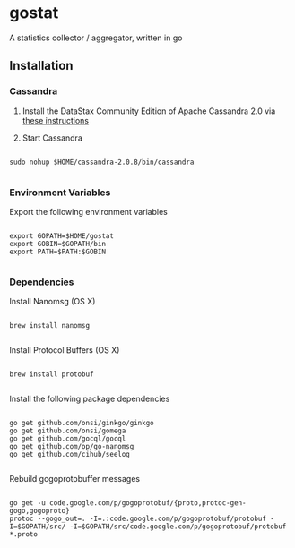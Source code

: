gostat
======

A statistics collector / aggregator, written in go

## Installation ##

### Cassandra ###

1. Install the DataStax Community Edition of Apache Cassandra 2.0 via [these instructions](http://www.datastax.com/documentation/cassandra/2.0/cassandra/install/installTarball_t.html)

2. Start Cassandra

<pre><code>
sudo nohup $HOME/cassandra-2.0.8/bin/cassandra

</code></pre>

### Environment Variables ###

Export the following environment variables

<pre><code>
export GOPATH=$HOME/gostat
export GOBIN=$GOPATH/bin
export PATH=$PATH:$GOBIN

</code></pre>

### Dependencies ###

Install Nanomsg (OS X)

<pre><code>
brew install nanomsg

</code></pre>

Install Protocol Buffers (OS X)

<pre><code>
brew install protobuf

</code></pre>


Install the following package dependencies

<pre><code>
go get github.com/onsi/ginkgo/ginkgo
go get github.com/onsi/gomega
go get github.com/gocql/gocql
go get github.com/op/go-nanomsg
go get github.com/cihub/seelog

</code></pre>


Rebuild gogoprotobuffer messages

<pre><code>
go get -u code.google.com/p/gogoprotobuf/{proto,protoc-gen-gogo,gogoproto}
protoc --gogo_out=. -I=.:code.google.com/p/gogoprotobuf/protobuf -I=$GOPATH/src/ -I=$GOPATH/src/code.google.com/p/gogoprotobuf/protobuf *.proto
</code></pre>

